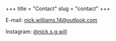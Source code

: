 +++
title = "Contact"
slug = "contact"
+++

E-mail: nick.williams.14@outlook.com

Instagram: [@nick.s.g.will](https://www.instagram.com/nick.s.g.will/)
